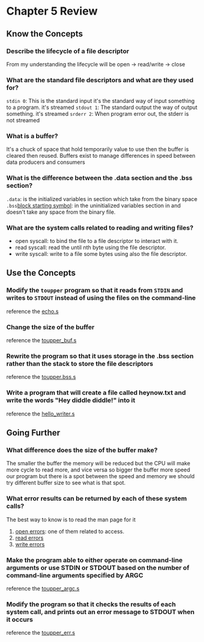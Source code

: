 # Chapter 5 Review

## Know the Concepts

### Describe the lifecycle of a file descriptor

From my understanding  the lifecycle will be
open -> read/write -> close

### What are the standard file descriptors and what are they used for?

`stdin 0`: This is the standard input it's the standard way of input something to a program. it's streamed
`stdout 1`: The standard output the way of output something. it's streamed
`srderr 2`: When program error out, the stderr is not streamed

### What is a buffer?

It's a chuck of space that hold temporarily value to use then the buffer is cleared then reused.
Buffers exist to manage differences in speed between data producers and consumers

### What is the difference between the .data section and the .bss section?

`.data`: is the initialized variables in section which take from the binary space
`.bss`[block starting symbol](https://en.wikipedia.org/wiki/.bss):  in the uninitialized variables section in and doesn't take any space from the binary file.

### What are the system calls related to reading and writing files?

- open syscall: to bind the file to a file descriptor to interact with it.
- read syscall: read the until nth byte using the file descriptor.
- write syscall: write to a file some bytes using also the file descriptor.

## Use the Concepts

### Modify the `toupper` program so that it reads from `STDIN` and writes to `STDOUT` instead of using the files on the command-line

reference the [echo.s](/echo.s)

### Change the size of the buffer

reference the [toupper_buf.s](/toupper_buf.s)

### Rewrite the program so that it uses storage in the .bss section rather than the stack to store the file descriptors

reference the [toupper.bss.s](/toupper.bss.s)

### Write a program that will create a file called heynow.txt and write the words "Hey diddle diddle!" into it

reference the [hello_writer.s](/hello_writer.s)

## Going Further

### What difference does the size of the buffer make?

The smaller the buffer the memory will be reduced but the CPU will make more cycle to read more, and vice versa so bigger the buffer more speed our program but there is a spot between the speed and memory we should try different buffer size to see what is that spot.

### What error results can be returned by each of these system calls?

The best way to know is to read the man page for it

1. [open errors](https://www.man7.org/linux/man-pages/man2/open.2.html#ERRORS):  one of them related to access.
2. [read errors](https://www.man7.org/linux/man-pages/man2/read.2.html#ERRORS)
3. [write errors](https://www.man7.org/linux/man-pages/man2/write.2.html#ERRORS)

### Make the program able to either operate on command-line arguments or use STDIN or STDOUT based on the number of command-line arguments specified by ARGC

reference the [toupper_argc.s](/toupper_argc.s)

### Modify the program so that it checks the results of each system call, and prints out an error message to STDOUT when it occurs

reference the [toupper_err.s](/toupper_err.s)
